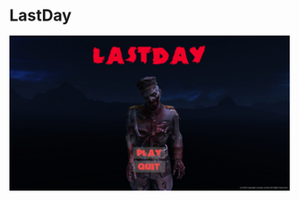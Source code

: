 # LastDay
![Lastday](https://github.com/mapurba/DEAD-EARTH/blob/main/Project/gameHome.png "Lastday")
